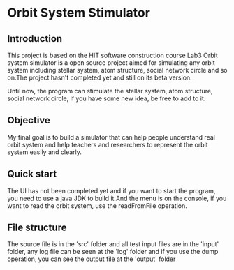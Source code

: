 # Orbit System Stimulator

## Introduction
  This project is based on the HIT software construction course Lab3
  Orbit system simulator is a open source project aimed for simulating any orbit system including stellar system, atom structure, social network circle and so on.The project hasn't completed yet and still on its beta version.

  Until now, the program can stimulate the stellar system, atom structure, social network circle, if you have some new idea, be free to add to it.


## Objective
  My final goal is to build a simulator that can help people understand real orbit system and help teachers and researchers to represent the orbit system easily and clearly.


## Quick start
  The UI has not been completed yet and if you want to start the program, you need to use a java JDK to build it.And the menu is on the console, if you want to read the orbit system, use the readFromFile operation.


## File structure
  The source file is in the 'src' folder and all test input files are in the 'input' folder, any log file can be seen at the 'log' folder and if you use the dump operation, you can see the output file at the 'output' folder
